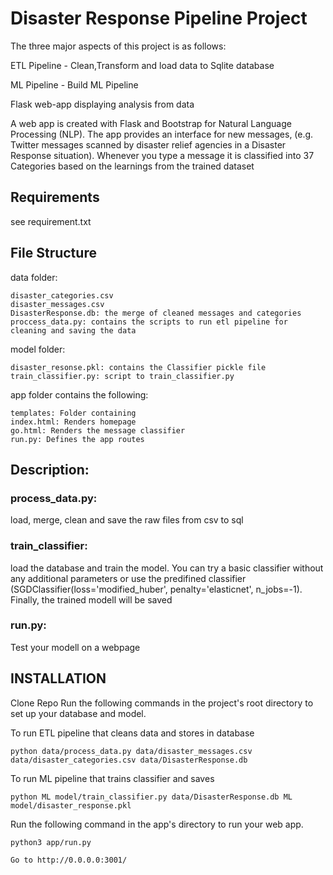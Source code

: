 # Disaster Response Pipeline Project
The three major aspects of this project is as follows:

ETL Pipeline - Clean,Transform and load data to Sqlite database

ML Pipeline - Build ML Pipeline

Flask web-app displaying analysis from data

A web app is created with Flask and Bootstrap for Natural Language Processing (NLP). The app provides an interface for new messages, (e.g. Twitter messages scanned by disaster relief agencies in a Disaster Response situation). Whenever you type a message it is classified into 37 Categories based on the learnings from the trained dataset

## Requirements
see requirement.txt

## File Structure
data folder:

    disaster_categories.csv
    disaster_messages.csv
    DisasterResponse.db: the merge of cleaned messages and categories
    proccess_data.py: contains the scripts to run etl pipeline for cleaning and saving the data

model folder:

    disaster_resonse.pkl: contains the Classifier pickle file
    train_classifier.py: script to train_classifier.py

app folder contains the following:

    templates: Folder containing
    index.html: Renders homepage
    go.html: Renders the message classifier
    run.py: Defines the app routes

## Description:
### process_data.py:

load, merge, clean and save the raw files from csv to sql

### train_classifier:

load the database and train the model. You can try a basic classifier without any additional parameters or use the predifined classifier
(SGDClassifier(loss='modified_huber', penalty='elasticnet', n_jobs=-1).
Finally, the trained modell will be saved

### run.py:

Test your modell on a webpage

## INSTALLATION

Clone Repo
Run the following commands in the project's root directory to set up your database and model.

To run ETL pipeline that cleans data and stores in database

    python data/process_data.py data/disaster_messages.csv data/disaster_categories.csv data/DisasterResponse.db

To run ML pipeline that trains classifier and saves

    python ML model/train_classifier.py data/DisasterResponse.db ML model/disaster_response.pkl

Run the following command in the app's directory to run your web app. 

    python3 app/run.py

    Go to http://0.0.0.0:3001/
